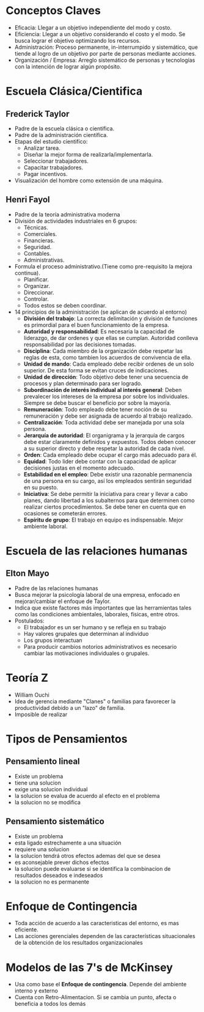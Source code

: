 # Conceptos Claves
- Eficacia: Llegar a un objetivo independiente del modo y costo.
- Eficiencia: Llegar a un objetivo considerando el costo y el modo. Se busca lograr el objetivo optimizando los recursos.
- Administración: Proceso permanente, in-interrumpido y sistemático, que tiende al logro de un objetivo por parte de personas mediante acciones.
- Organización / Empresa: Arreglo sistemático de personas y tecnologías con la intención de lograr algún propósito.
# Escuela Clásica/Cientifica
## Frederick Taylor
- Padre de la escuela clásica o científica.
- Padre de la administración científica.
- Etapas del estudio cientifíco:
	- Analizar tarea.
	- Diseñar la mejor forma de realizarla/implementarla.
	- Seleccionar trabajadores.
	- Capacitar trabajadores.
	- Pagar incentivos.
- Visualización del hombre como extensión de una máquina.
## Henri Fayol
- Padre de la teoría administrativa moderna
- División de actividades industriales en 6 grupos:
	- Técnicas.
	- Comerciales.
	- Financieras.
	- Seguridad.
	- Contables.
	- Administrativas.
- Formula el proceso administrativo.(Tiene como pre-requisito la mejora continua).
	- Planificar.
	- Organizar.
	- Direccionar.
	- Controlar.
	- Todos estos se deben coordinar.
- 14 principios de la administración (se aplican de acuerdo al entorno)
	- **División del trabajo**: La correcta delimitación y división de funciones es primordial para el buen funcionamiento de la empresa.
	- **Autoridad y responsabilidad**: Es necesaria la capacidad de liderazgo, de dar ordenes y que ellas se cumplan. Autoridad conlleva responsabilidad por las decisiones tomadas.
	- **Disciplina**: Cada miembro de la organización debe respetar las reglas de esta, como tambien los acuerdos de convivencia de ella.
	- **Unidad de mando**: Cada empleado debe recibir ordenes de un solo superior. De esta forma se evitan cruces de indicaciones.
	- **Unidad de dirección**: Todo objetivo debe tener una secuencia de procesos y plan determinado para ser logrado.
	- **Subordinación de interés individual al interés general**: Deben prevalecer los intereses de la empresa por sobre los individuales. Siempre se debe buscar el beneficio por sobre la mayoría.
	- **Remuneración**: Todo empleado debe tener noción de su remuneración y debe ser asignada de acuerdo al trabajo realizado.
	- **Centralización**: Toda actividad debe ser manejada por una sola persona.
	- **Jerarquía de autoridad**: El organigrama y la jerarquía de cargos debe estar claramente definidos y expuestos. Todos deben conocer a su superior directo y debe respetar la autoridad de cada nivel.
	- **Orden**: Cada empleado debe ocupar el cargo más adecuado para él.
	- **Equidad**: Todo lider debe contar con la capacidad de aplicar decisiones justas en el momento adecuado.
	- **Estabilidad en el empleo**: Debe existir una razonable permanencia de una persona en su cargo, así los empleados sentirán seguridad en su puesto.
	- **Iniciativa**: Se debe permitir la iniciativa para crear y llevar a cabo planes, dando libertad a los subalternos para que determinen como realizar ciertos procedimientos. Se debe tener en cuenta que en ocasiones se cometerán errores.
	- **Espíritu de grupo**: El trabajo en equipo es indispensable. Mejor ambiente laboral.


# Escuela de las relaciones humanas
## Elton Mayo
- Padre de las relaciones humanas
- Busca mejorar la psicología laboral de una empresa, enfocado en mejorar/cambiar el enfoque de Taylor.
- Indica que existe factores más importantes que las herramientas tales como las condiciones ambientales, laborales, fisicas, entre otros.
- Postulados:
	- El trabajador es un ser humano y se refleja en su trabajo
	- Hay valores grupales que determinan al individuo
	- Los grupos interactuan
	- Para producir cambios notorios administrativos es necesario cambiar las motivaciones individuales o grupales.
# Teoría Z
- William Ouchi
- Idea de gerencia mediante "Clanes" o familias para favorecer la productividad debido a un "lazo" de familia.
- Imposible de realizar
# Tipos de Pensamientos
## Pensamiento lineal
- Existe un problema
- tiene una solucion
- exige una solucion individual
- la solucion se evalua de acuerdo al efecto en el problema
- la solucion no se modifica
## Pensamiento sistemático
- Existe un problema
- esta ligado estrechamente a una situación
- requiere una solucion
- la solucion tendrá otros efectos ademas del que se desea
- es aconsejable prever dichos efectos
- la solucion puede evaluarse si se identifica la combinacion de resultados deseados e indeseados
- la solucion no es permanente



# Enfoque de Contingencia
- Toda acción de acuerdo a las caracteristicas del entorno, es mas eficiente.
- Las acciones gerenciales dependen de las características situacionales de la obtención de los resultados organizacionales
# Modelos de las 7's de McKinsey
- Usa como base el **Enfoque de contingencia**. Depende del ambiente interno y externo
- Cuenta con Retro-Alimentacion. Si se cambia un punto, afecta o beneficia a todos los demás